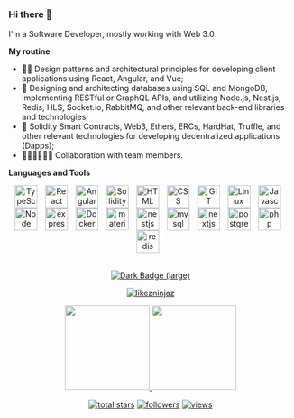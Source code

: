 ### Hi there 👋

I'm a Software Developer, mostly working with Web 3.0

**My routine** 
- 🥷🏻 Design patterns and architectural principles for developing client applications using React, Angular, and Vue;
- 🦠 Designing and architecting databases using SQL and MongoDB, implementing RESTful or GraphQL APIs, and utilizing Node.js, Nest.js, Redis, HLS, Socket.io, RabbitMQ, and other relevant back-end libraries and technologies;
- 🤔 Solidity Smart Contracts, Web3, Ethers, ERCs, HardHat, Truffle, and other relevant technologies for developing decentralized applications (Dapps);
- 👭🧑‍🤝‍🧑👬👫 Collaboration with team members.

**Languages and Tools** 

<p align="center">
  <img align="center" alt="TypeScript" width="40px" style="padding-right:10px;" src="https://cdn.jsdelivr.net/gh/devicons/devicon/icons/typescript/typescript-plain.svg" />
  <img align="center" alt="React" width="40px" style="padding-right:10px;" src="https://cdn.jsdelivr.net/gh/devicons/devicon/icons/react/react-original.svg" />
  <img align="center" alt="Angular" width="40px" style="padding-right:10px;" src="https://cdn.jsdelivr.net/gh/devicons/devicon/icons/angularjs/angularjs-plain.svg" />
  <img align="center" alt="Solidity" width="40px" style="padding-right:10px;" src="https://cdn.jsdelivr.net/gh/devicons/devicon/icons/solidity/solidity-plain.svg" />
  <img align="center" alt="HTML" width="40px" style="padding-right:10px;" src="https://cdn.jsdelivr.net/gh/devicons/devicon/icons/html5/html5-plain.svg" />
  <img align="center" alt="CSS" width="40px" style="padding-right:10px;" src="https://cdn.jsdelivr.net/gh/devicons/devicon/icons/css3/css3-plain.svg" />
  <img align="center" alt="GIT" width="40px" style="padding-right:10px;" src="https://cdn.jsdelivr.net/gh/devicons/devicon/icons/git/git-original.svg" />
  <img align="center" alt="Linux" width="40px" style="padding-right:10px;" src="https://cdn.jsdelivr.net/gh/devicons/devicon/icons/linux/linux-original.svg" />
  <img align="center" alt="Javascript" width="40px" style="padding-right:10px;" src="https://cdn.jsdelivr.net/gh/devicons/devicon/icons/javascript/javascript-plain.svg" />
  <img align="center" alt="Node" width="40px" style="padding-right:10px;" src="https://cdn.jsdelivr.net/gh/devicons/devicon/icons/nodejs/nodejs-original.svg" />
  <img align="center" alt="express" width="40px" style="padding-right:10px;" src="https://cdn.jsdelivr.net/gh/devicons/devicon/icons/express/express-original.svg" />
  <img align="center" alt="Docker" width="40px" style="padding-right:10px;" src="https://cdn.jsdelivr.net/gh/devicons/devicon/icons/docker/docker-original.svg" />
  <img align="center" alt="materialui" width="40px" style="padding-right:10px;" src="https://cdn.jsdelivr.net/gh/devicons/devicon/icons/materialui/materialui-original.svg" />
  <img align="center" alt="nestjs" width="40px" style="padding-right:10px;" src="https://cdn.jsdelivr.net/gh/devicons/devicon/icons/nestjs/nestjs-plain.svg" />
  <img align="center" alt="mysql" width="40px" style="padding-right:10px;" src="https://cdn.jsdelivr.net/gh/devicons/devicon/icons/mysql/mysql-original-wordmark.svg" />
  <img align="center" alt="nextjs" width="40px" style="padding-right:10px;" src="https://cdn.jsdelivr.net/gh/devicons/devicon/icons/nextjs/nextjs-original-wordmark.svg" />
  <img align="center" alt="postgresql" width="40px" style="padding-right:10px;" src="https://cdn.jsdelivr.net/gh/devicons/devicon/icons/postgresql/postgresql-original-wordmark.svg" />
  <img align="center" alt="php" width="40px" style="padding-right:10px;" src="https://cdn.jsdelivr.net/gh/devicons/devicon/icons/php/php-original.svg" />
  <img align="center" alt="redis" width="40px" style="padding-right:10px;" src="https://cdn.jsdelivr.net/gh/devicons/devicon/icons/redis/redis-original.svg" />
  <br />
  <br />
</p>

<p align="center">
  <a href="https://www.codewars.com/users/likezninjaz" target="_blank">
    <img alt="Dark Badge (large)" class="hidden dark:block" src="https://www.codewars.com/users/likezninjaz/badges/large">
  </a>
</p>

<p align="center">
  <a href="https://github.com/likezninjaz/github-readme-streak-stats">
    <img title="🔥 Get streak stats for your profile at git.io/streak-stats" alt="likezninjaz" src="https://github-readme-streak-stats.herokuapp.com/?user=likezninjaz&theme=monokai-metallian&hide_border=true"/>
  </a>
</p>

<p align="center">
  <a href="https://github.com/likezninjaz/github-readme-stats">
    <img
      height="150"
      src="https://github-readme-stats.vercel.app/api?username=likezninjaz&count_private=true&show_icons=true&custom_title=likezninjaz's%20Github%20Status&hide=issues&theme=vision-friendly-dark"
    />
   </a>

  <a href="https://github.com/likezninjaz/github-readme-stats">
    <img
      height="150"
      src="https://github-readme-stats.vercel.app/api/top-langs/?username=likezninjaz&layout=compact&theme=vision-friendly-dark" />
  </a>  
</p>

<p align="center">
  <a href="https://github.com/likezninjaz?tab=repositories&sort=stargazers">
    <img alt="total stars" title="Total stars on GitHub" src="https://custom-icon-badges.herokuapp.com/badge/dynamic/json?logo=star&color=55960c&labelColor=488207&label=Stars&style=for-the-badge&query=%24.stars&url=https://api.github-star-counter.workers.dev/user/likezninjaz"/></a>
  <a href="https://github.com/likezninjaz?tab=followers">
    <img alt="followers" title="Follow me on Github" src="https://custom-icon-badges.herokuapp.com/github/followers/likezninjaz?color=236ad3&labelColor=1155ba&style=for-the-badge&logo=person-add&label=Follow&logoColor=white"/></a>
  <a href="https://github.com/likezninjaz">
    <img alt="views" title="GitHub profile views" src="https://shields-io-visitor-counter.herokuapp.com/badge?page=likezninjaz&style=for-the-badge"/></a>
</p>
